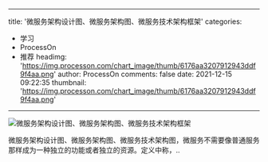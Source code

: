 
---
title: '微服务架构设计图、微服务架构图、微服务技术架构框架'
categories: 
 - 学习
 - ProcessOn
 - 推荐
headimg: 'https://img.processon.com/chart_image/thumb/6176aa3207912943ddf9f4aa.png'
author: ProcessOn
comments: false
date: 2021-12-15 09:22:35
thumbnail: 'https://img.processon.com/chart_image/thumb/6176aa3207912943ddf9f4aa.png'
---

<div>   
<img class="thumb" alt="微服务架构设计图、微服务架构图、微服务技术架构框架" src="https://img.processon.com/chart_image/thumb/6176aa3207912943ddf9f4aa.png" referrerpolicy="no-referrer">
<p>微服务架构设计图、微服务架构图、微服务技术架构图，微服务不需要像普通服务那样成为一种独立的功能或者独立的资源。定义中称，..</p>  
</div>
            